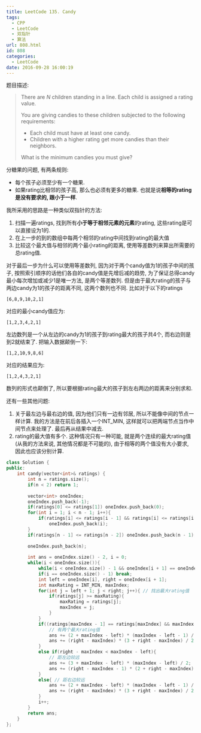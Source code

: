 ```yaml
---
title: LeetCode 135. Candy
tags:
  - CPP
  - LeetCode
  - 双指针
  - 算法
url: 808.html
id: 808
categories:
  - LeetCode
date: 2016-09-28 16:00:19
---
```

题目描述:

> There are *N* children standing in a line. Each child is assigned a rating value.
>
> You are giving candies to these children subjected to the following requirements:
>
> - Each child must have at least one candy.
> - Children with a higher rating get more candies than their neighbors.
>
> What is the minimum candies you must give?

分糖果的问题, 有两条规则:

+ 每个孩子必须至少有一个糖果.
+ 如果rating比相邻的孩子高, 那么也必须有更多的糖果. 也就是说**相等的rating是没有要求的, 跟小于一样**.

我所采用的思路是一种类似双指针的方法:

1. 扫描一遍ratings, 找到所有**小于等于相邻元素的元素**的rating, 这些rating是可以直接设为1的.
2. 在上一步的到的数组中每两个相邻的rating中间找到rating的最大值
3. 比较这个最大值与相邻的两个最小rating的距离, 使用等差数列来算出所需要的总rating值.

对于最后一步为什么可以使用等差数列, 因为对于两个candy值为1的孩子中间的孩子, 按照索引顺序的话他们各自的candy值是先增后减的趋势, 为了保证总得candy最小每次增加或减少1是唯一方法, 是两个等差数列. 但是由于最大rating的孩子与两边candy为1的孩子的距离不同, 这两个数列也不同. 比如对于以下的ratings

`[6,8,9,10,2,1]`

对应的最小candy值应为:

`[1,2,3,4,2,1]`

左边数列是一个从左边的candy为1的孩子到rating最大的孩子共4个, 而右边则是到2就结束了. 把输入数据颠倒一下:

`[1,2,10,9,8,6]`

对应的结果应为:

`[1,2,4,3,2,1]`

数列的形式也颠倒了, 所以要根据rating最大的孩子到左右两边的距离来分别求和.

还有一些其他问题:

1. 关于最左边与最右边的值, 因为他们只有一边有邻居, 所以不能像中间的节点一样计算. 我的方法是在前后各插入一个INT_MIN, 这样就可以把两端节点当作中间节点来处理了. 最后再从结果中减去.
2. rating的最大值有多个. 这种情况只有一种可能, 就是两个连续的最大rating值(从我的方法来说, 其他情况都是不可能的), 由于相等的两个值没有大小要求, 因此也应该分别计算.

```cpp
class Solution {
public:
    int candy(vector<int>& ratings) {
        int n = ratings.size();
        if(n < 2) return 1;
        
        vector<int> oneIndex;
        oneIndex.push_back(-1);
        if(ratings[0] <= ratings[1]) oneIndex.push_back(0);
        for(int i = 1; i < n - 1; i++){
            if(ratings[i] <= ratings[i - 1] && ratings[i] <= ratings[i + 1]) 
                oneIndex.push_back(i);
        }
        if(ratings[n - 1] <= ratings[n - 2]) oneIndex.push_back(n - 1);
        
        oneIndex.push_back(n);
        
        int ans = oneIndex.size() - 2, i = 0;
        while(i < oneIndex.size()){
            while(i < oneIndex.size() - 1 && oneIndex[i + 1] == oneIndex[i] + 1) i++; // 跳过连续的相等值
            if(i == oneIndex.size() - 1) break;
            int left = oneIndex[i], right = oneIndex[i + 1];
            int maxRating = INT_MIN, maxIndex;
            for(int j = left + 1; j < right; j++){ // 找出最大rating值
                if(ratings[j] >= maxRating){
                    maxRating = ratings[j];
                    maxIndex = j;
                }
            }
            if((ratings[maxIndex - 1] == ratings[maxIndex] && maxIndex - 1 != left)){
                // 有两个最大rating值
                ans += (2 + maxIndex - left) * (maxIndex - left - 1) / 2;
                ans += (right - maxIndex) * (3 + right - maxIndex) / 2;
            }
            else if(right - maxIndex < maxIndex - left){
                // 距左边较远
                ans += (3 + maxIndex - left) * (maxIndex - left) / 2;
                ans += (right - maxIndex - 1) * (2 + right - maxIndex) / 2;
            }
            else{ // 距右边较远
                ans += (2 + maxIndex - left) * (maxIndex - left - 1) / 2;
                ans += (right - maxIndex) * (3 + right - maxIndex) / 2;
            }
            i++;
        }
        return ans;
    }
};
```

